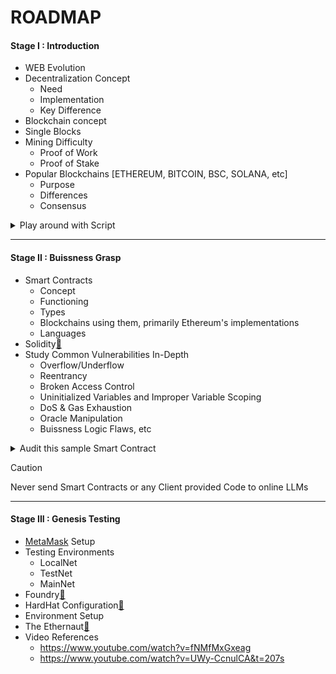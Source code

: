 # ROADMAP

#### Stage I : Introduction
- WEB Evolution
- Decentralization Concept
    - Need
    - Implementation
    - Key Difference
- Blockchain concept
- Single Blocks
- Mining Difficulty
    - Proof of Work
    - Proof of Stake
- Popular Blockchains [ETHEREUM, BITCOIN, BSC, SOLANA, etc]
    - Purpose
    - Differences
    - Consensus



<details>
  <summary>Play around with Script</summary>
  Blockchain Theory Example -
  
  ```javascript
const HASH_ALG = require('crypto-js/sha256');

class SingleBlock {
    constructor (time, data, prevHash = '\tGENESIS BLOCK') {
        this.time = time;
        this.data = data;
        this.prevHash = prevHash;
        //Dependencies
        this.hash = this.generateHash();this.nothing = 0;
    }
    generateHash() { return HASH_ALG(this.index + this.prevHash + JSON.stringify(this.data) + this.time + this.nothing).toString() }
    proofOfWork(intensity, prove){
        while (this.hash.substring(0, intensity) != Array(intensity + 1).join(prove)){ this.nothing++; this.hash = this.generateHash(); }
        console.log("Block Added/Mined: ");
        console.log(this) }
}

class Blockchain{
    constructor() { this.chain = [this.initGenesis()]; this.intensity = 5; this.prove = '0' }
    initGenesis() { return new SingleBlock('3:00:01-12/1/2017', "GENESIS"); }
    fetchLatest() { return this.chain[this.chain.length - 1]; }
    blockAdd(newBlock) {
        newBlock.prevHash = this.fetchLatest().hash;
        newBlock.proofOfWork(this.intensity, this.prove);
        this.chain.push(newBlock);
        console.log(this.chainCheck()) }
    chainCheck() {
        for(let i=1; i<this.chain.length; i++){
            const curBlock = this.chain[i];const prevBlock = this.chain[i - 1];
            if(curBlock.hash !== curBlock.generateHash()) { return false; }
            if(curBlock.prevHash != prevBlock.hash) { return false; }
            return true;} }
}

var Catcoin = new Blockchain();
console.log("\n[+] Mining New Block...");
Catcoin.blockAdd(new SingleBlock('7:47:01-12/1/2018',
{ amount: 1000000, sender: "Rohit", reciever: "Joel" }));
console.log("\n[+] Mining New Block...");
Catcoin.blockAdd(new SingleBlock('15:02:00-2/6/2018',
{ kickstart_amount: 5000, sender: ["Google", "META"], reciever: "Walter", project:'VR Game' }));
console.log("\n[+] Mining New Block...");
Catcoin.blockAdd(new SingleBlock('18:00:01-9/5/2019',
{ reward: 'Steam GiftCard : $10', quantity: 200, sender: "Fuzail", reciever: "Izran" }));

// Represent
let ch = Catcoin.chain;
console.log("\n\n\n[>] BLOCKCHAIN:\n\nBlock 0\tGENESIS BLOCK");
for(let i=1; i<ch.length; i++){
    console.log("  ||\t\t\t^^\n  VV\t\t\t|| - "+ch[i].prevHash);
    console.log("Block "+i+" - "+ch[i].hash+"\n"); }


  ```
</details>

<hr />

#### Stage II : Buissness Grasp
- Smart Contracts
    - Concept
    - Functioning
    - Types
    - Blockchains using them, primarily Ethereum's implementations
    - Languages
- Solidity<a href="https://docs.soliditylang.org/en/latest/introduction-to-smart-contracts.html#simple-smart-contract">🔗</a>
- Study Common Vulnerabilities In-Depth
    - Overflow/Underflow
    - Reentrancy
    - Broken Access Control
    - Uninitialized Variables and Improper Variable Scoping
    - DoS & Gas Exhaustion
    - Oracle Manipulation
    - Buissness Logic Flaws, etc


<details>
  <summary>Audit this sample Smart Contract</summary>

```javascript
// SPDX-License-Identifier: MIT
pragma solidity ^0.8.X;

contract SimpleBank {
    mapping(address => uint256) public balances;

    // Deposit Ether into the contract
    function deposit() public payable {
        balances[msg.sender] += msg.value;
    }

    // Withdraw Ether from the contract
    function withdraw(uint256 _amount) public {
        require(balances[msg.sender] >= _amount, "Insufficient balance");
        (bool success, ) = msg.sender.call{value: _amount}("");
        require(success, "Transfer failed");
        balances[msg.sender] -= _amount;
    }
}
```
</details>

> [!CAUTION]
> Never send Smart Contracts or any Client provided Code to online LLMs

<hr />

#### Stage III : Genesis Testing
- <a href="https://metamask.io/">MetaMask</a> Setup
- Testing Environments
    - LocalNet
    - TestNet
    - MainNet
-  Foundry<a href="https://book.getfoundry.sh/">🔗</a>
-  HardHat Configuration<a href="https://github.com/NomicFoundation/hardhat">🔗</a>
-  Environment Setup
- The Ethernaut<a href="https://ethernaut.openzeppelin.com/">🔗</a>
- Video References
    - https://www.youtube.com/watch?v=fNMfMxGxeag
    - https://www.youtube.com/watch?v=UWy-CcnulCA&t=207s


